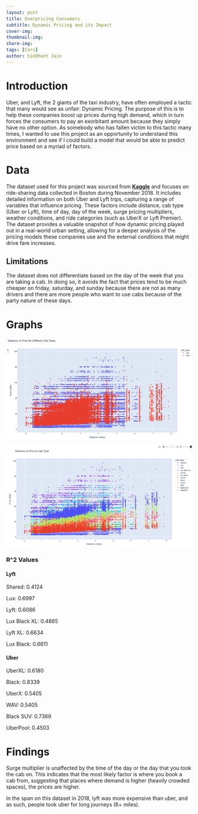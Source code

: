```yaml
---
layout: post
title: Overpricing Consumers
subtitle: Dynamic Pricing and its Impact
cover-img: 
thumbnail-img: 
share-img: 
tags: [Cars]
author: Siddhant Jain
---
```


# **Introduction**
Uber, and Lyft, the 2 giants of the taxi industry, have often employed a tactic that many would see as unfair: Dynamic Pricing. The purpose of this is to help these companies boost up prices during high demand, which in turn forces the consumers to pay an exorbitant amount because they simply have no other option. As somebody who has fallen victim to this tactic many times, I wanted to use this project as an opportunity to understand this environment and see if I could build a model that would be able to predict price based on a myriad of factors. 

# **Data**
The dataset used for this project was sourced from [**Kaggle**](https://www.kaggle.com/datasets/ravi72munde/uber-lyft-cab-prices) and focuses on ride-sharing data collected in Boston during November 2018. It includes detailed information on both Uber and Lyft trips, capturing a range of variables that influence pricing. These factors include distance, cab type (Uber or Lyft), time of day, day of the week, surge pricing multipliers, weather conditions, and ride categories (such as UberX or Lyft Premier). The dataset provides a valuable snapshot of how dynamic pricing played out in a real-world urban setting, allowing for a deeper analysis of the pricing models these companies use and the external conditions that might drive fare increases.

## **Limitations**
The dataset does not differentiate based on the day of the week that you are taking a cab. In doing so, it avoids the fact that prices tend to be much cheaper on friday, saturday, and sunday because there are not as many drivers and there are more people who want to use cabs because of the party nature of these days. 




# **Graphs**
![Dist v Price](/assets/img/Dist_v_Price_for_Cab.png)





![Dist v Price for Cab](/assets/img/Dist_v_Price.png)

### **R^2 Values**


#### **Lyft**


Shared: 0.4124

Lux: 0.6997

Lyft: 0.6086

Lux Black XL: 0.4865

Lyft XL: 0.6634

Lux Black: 0.6611

#### **Uber**


UberXL: 0.6180

Black: 0.8339

UberX: 0.5405

WAV: 0.5405

Black SUV: 0.7369

UberPool: 0.4503



# **Findings**
Surge multiplier is unaffected by the time of the day or the day that you took the cab on. This indicates that the most likely factor is where you book a cab from, suggesting that places where demand is higher (heavily crowded spaces), the prices are higher.


In the span on this dataset in 2018, lyft was more expensive than uber, and as such, people took uber for long journeys (6+ miles).

